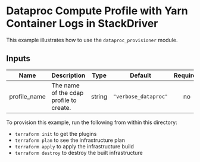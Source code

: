 # Dataproc Compute Profile with Yarn Container Logs in StackDriver

This example illustrates how to use the `dataproc_provisioner` module.

<!-- BEGINNING OF PRE-COMMIT-TERRAFORM DOCS HOOK -->
## Inputs

| Name | Description | Type | Default | Required |
|------|-------------|:----:|:-----:|:-----:|
| profile\_name | The name of the cdap profile to create. | string | `"verbose_dataproc"` | no |

<!-- END OF PRE-COMMIT-TERRAFORM DOCS HOOK -->

To provision this example, run the following from within this directory:
- `terraform init` to get the plugins
- `terraform plan` to see the infrastructure plan
- `terraform apply` to apply the infrastructure build
- `terraform destroy` to destroy the built infrastructure
